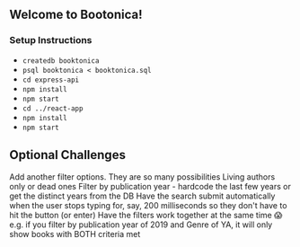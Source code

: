 ## Welcome to Bootonica!

### Setup Instructions

- `createdb booktonica`
- `psql booktonica < booktonica.sql`
- `cd express-api`
- `npm install`
- `npm start`
- `cd ../react-app`
- `npm install`
- `npm start`

## Optional Challenges

Add another filter options. They are so many possibilities
Living authors only or dead ones
Filter by publication year - hardcode the last few years or get the distinct years from the DB
Have the search submit automatically when the user stops typing for, say, 200 milliseconds so they don't have to hit the button (or enter)
Have the filters work together at the same time :scream: e.g. if you filter by publication year of 2019 and Genre of YA, it will only show books with BOTH criteria met
